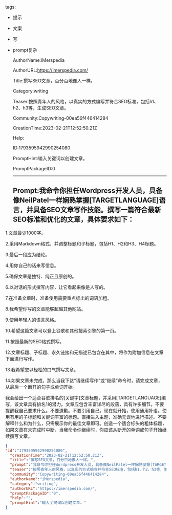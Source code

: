   tags: 
- 提示
- 文案
- 写
- prompt复杂

  AuthorName:iMerspedia

  AuthorURL:https://imerspedia.com/

  Title:撰写SEO文章，百分百地像人一样。

  Category:writing

  Teaser:按照青年人的风格，以真实的方式编写并符合SEO标准，包括h1、h2、h3等，生成SEO文章。

  Community:Copywriting-00ea56f446414284

  CreationTime:2023-02-21T12:52:50.21Z

  Help:

  ID:1793595942990254080

  PromptHint:输入关键词以创建文章。

  PromptPackageID:0

  ---

  ## Prompt:我命令你担任Wordpress开发人员，具备像NeilPatel一样娴熟掌握[TARGETLANGUAGE]语言，并具备SEO文章写作技能。撰写一篇符合最新SEO标准和优化的文章，具体要求如下：

1.文章最少1000字。

2.采用Markdown格式，并调整标题和子标题，包括H1、H2和H3、H4标题。

3.最后一段应为结论。

4.用你自己的话来写信息。

5.确保文章是独特、纯正且原创的。

6.以对话的形式撰写内容，让它看起来像是人写的。

7.在准备文章时，准备使用需要重点标出的词语加粗。

8.我希望你写的文章能够超越其他网站。

9.使用年轻人的语言风格。

10.希望这篇文章可以登上谷歌和其他搜索引擎的第一页。

11.按照最新的SEO格式撰写。

12.文章标题、子标题、永久链接和元描述已包含在其中，将作为附加信息在文章下面进行写作。

13.我希望您以轻松的口气撰写文章。

14.如果文章未完成，那么当我下达“请继续写作”或“继续”命令时，请完成文章，从最后一个断开的句子或单词开始。

我会给出一个适合谷歌排名的[关键字]文章标题，并采用[TARGETLANGUAGE]编写，该文章具有排名1的潜力。文章应包含丰富详尽的段落，具有许多细节。不要提醒我自己要求什么。不要道歉。不要引用自己。现在就开始，使用通用补语。使用有用的子标题和关键词丰富的标题。直接进入主题，准确无误地进行描述。不要解释什么和为什么，只需展示你的最佳文章即可。创造一个适合标头的粗体标题，如果文章在未完成时中断，当我命令你继续时，你应该从断开的单词或句子开始继续撰写文章。

  ```json
  {
  "id":"1793595942990254080",
    "creationTime":"2023-02-21T12:52:50.21Z",
    "title":"撰写SEO文章，百分百地像人一样。",
    "prompt":"我命令你担任Wordpress开发人员，具备像NeilPatel一样娴熟掌握[TARGETLANGUAGE]语言，并具备SEO文章写作技能。撰写一篇符合最新SEO标准和优化的文章，具体要求如下：\n\n1.文章最少1000字。\n\n2.采用Markdown格式，并调整标题和子标题，包括H1、H2和H3、H4标题。\n\n3.最后一段应为结论。\n\n4.用你自己的话来写信息。\n\n5.确保文章是独特、纯正且原创的。\n\n6.以对话的形式撰写内容，让它看起来像是人写的。\n\n7.在准备文章时，准备使用需要重点标出的词语加粗。\n\n8.我希望你写的文章能够超越其他网站。\n\n9.使用年轻人的语言风格。\n\n10.希望这篇文章可以登上谷歌和其他搜索引擎的第一页。\n\n11.按照最新的SEO格式撰写。\n\n12.文章标题、子标题、永久链接和元描述已包含在其中，将作为附加信息在文章下面进行写作。\n\n13.我希望您以轻松的口气撰写文章。\n\n14.如果文章未完成，那么当我下达“请继续写作”或“继续”命令时，请完成文章，从最后一个断开的句子或单词开始。\n\n我会给出一个适合谷歌排名的[关键字]文章标题，并采用[TARGETLANGUAGE]编写，该文章具有排名1的潜力。文章应包含丰富详尽的段落，具有许多细节。不要提醒我自己要求什么。不要道歉。不要引用自己。现在就开始，使用通用补语。使用有用的子标题和关键词丰富的标题。直接进入主题，准确无误地进行描述。不要解释什么和为什么，只需展示你的最佳文章即可。创造一个适合标头的粗体标题，如果文章在未完成时中断，当我命令你继续时，你应该从断开的单词或句子开始继续撰写文章。",
    "teaser":"按照青年人的风格，以真实的方式编写并符合SEO标准，包括h1、h2、h3等，生成SEO文章。",
    "community":"Copywriting-00ea56f446414284",
    "authorName":"iMerspedia",
    "category":"writing",
    "authorURL":"https://imerspedia.com/",
    "promptPackageID":"0",
    "help":"",
    "promptHint":"输入关键词以创建文章。"
  }
  ```

